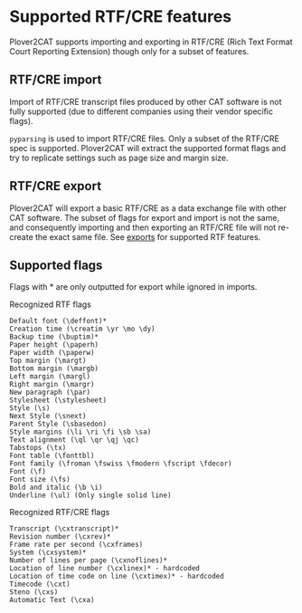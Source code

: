 # Supported RTF/CRE features

Plover2CAT supports importing and exporting in RTF/CRE (Rich Text Format Court Reporting Extension) though only for a subset of features.

## RTF/CRE import

Import of RTF/CRE transcript files produced by other CAT software is not fully supported (due to different companies using their vendor specific flags).

`pyparsing` is used to import RTF/CRE files. Only a subset of the RTF/CRE spec is supported. Plover2CAT will extract the supported format flags and try to replicate settings such as page size and margin size. 

## RTF/CRE export

Plover2CAT will export a basic RTF/CRE as a data exchange file with other CAT software. The subset of flags for export and import is not the same, and consequently importing and then exporting an RTF/CRE file will not re-create the exact same file. See [exports](export.md) for supported RTF features.


## Supported flags

Flags with * are only outputted for export while ignored in imports.

Recognized RTF flags

    Default font (\deffont)*
    Creation time (\creatim \yr \mo \dy)
    Backup time (\buptim)*    
    Paper height (\paperh)
    Paper width (\paperw)
    Top margin (\margt)
    Bottom margin (\margb)
    Left margin (\margl)
    Right margin (\margr)
    New paragraph (\par)
    Stylesheet (\stylesheet)
    Style (\s)
    Next Style (\snext)
    Parent Style (\sbasedon)
    Style margins (\li \ri \fi \sb \sa)
    Text alignment (\ql \qr \qj \qc)
    Tabstops (\tx)
    Font table (\fonttbl)
    Font family (\froman \fswiss \fmodern \fscript \fdecor)
    Font (\f)
    Font size (\fs)
    Bold and italic (\b \i)
    Underline (\ul) (Only single solid line)

Recognized RTF/CRE flags

    Transcript (\cxtranscript)*    
    Revision number (\cxrev)*
    Frame rate per second (\cxframes)
    System (\cxsystem)*
    Number of lines per page (\cxnoflines)*
    Location of line number (\cxlinex)* - hardcoded
    Location of time code on line (\cxtimex)* - hardcoded
    Timecode (\cxt)
    Steno (\cxs)
    Automatic Text (\cxa)



